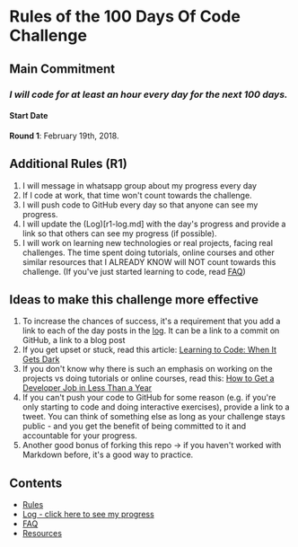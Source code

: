 # Rules of the 100 Days Of Code Challenge

## Main Commitment
### *I will code for at least an hour every day for the next 100 days.*

#### Start Date
**Round 1**: February 19th, 2018.

## Additional Rules (R1)
1. I will message in whatsapp group about my progress every day
2. If I code at work, that time won't count towards the challenge.
3. I will push code to GitHub every day so that anyone can see my progress.
4. I will update the (Log)[r1-log.md] with the day's progress and provide a link so that others can see my progress (if possible).
5. I will work on learning new technologies or real projects, facing real challenges. The time spent doing tutorials, online courses and other similar resources that I ALREADY KNOW will NOT count towards this challenge. (If you've just started learning to code, read [FAQ](FAQ.md))


## Ideas to make this challenge more effective
1. To increase the chances of success, it's a requirement that you add a link to each of the day posts in the [log](log.md). It can be a link to a commit on GitHub, a link to a blog post
2. If you get upset or stuck, read this article: [Learning to Code: When It Gets Dark](https://medium.freecodecamp.com/learning-to-code-when-it-gets-dark-e485edfb58fd)
3. If you don't know why there is such an emphasis on working on the projects vs doing tutorials or online courses, read this: [How to Get a Developer Job in Less Than a Year](https://medium.freecodecamp.com/how-to-get-a-developer-job-in-less-than-a-year-c27bbfe71645)
4. If you can't push your code to GitHub for some reason (e.g. if you're only starting to code and doing interactive exercises), provide a link to a tweet. You can think of something else as long as your challenge stays public - and you get the benefit of being committed to it and accountable for your progress.
5. Another good bonus of forking this repo -> if you haven't worked with Markdown before, it's a good way to practice.

## Contents
* [Rules](rules.md)
* [Log - click here to see my progress](log.md)
* [FAQ](FAQ.md)
* [Resources](resources.md)
